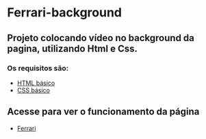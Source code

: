 # Ferrari-background

## Projeto colocando vídeo no background da pagina, utilizando Html e Css.

### Os requisitos são:

* [HTML básico](https://www.w3schools.com/html/)
* [CSS básico](https://developer.mozilla.org/pt-BR/docs/Web/CSS)

## Acesse para ver o funcionamento da página
- [Ferrari](https://katianne23.github.io/Jogo-Genius-DIO/)
